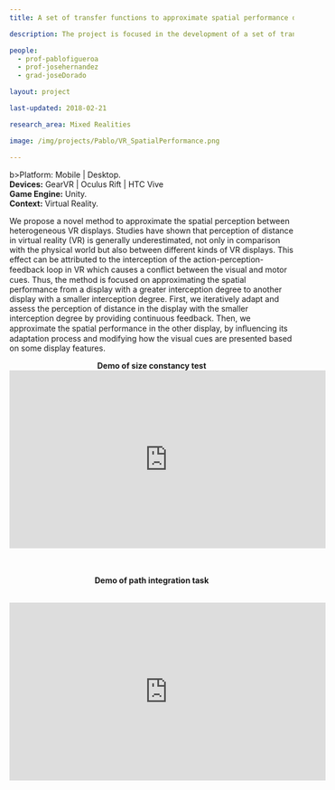 ```yaml
---
title: A set of transfer functions to approximate spatial performance during navigational tasks between heterogeneous VR displays

description: The project is focused in the development of a set of transfer functions to approximate spatial performance between hetereogeneous virtual reality displays.

people:
  - prof-pablofigueroa
  - prof-josehernandez
  - grad-joseDorado  

layout: project

last-updated: 2018-02-21

research_area: Mixed Realities

image: /img/projects/Pablo/VR_SpatialPerformance.png

---
```

b>Platform:</b> Mobile | Desktop. <br>
<b>Devices:</b> GearVR | Oculus Rift | HTC Vive <br>
<b>Game Engine:</b> Unity.<br>
<b>Context:</b> Virtual Reality.<br>

We propose a novel method to approximate the spatial perception between heterogeneous VR displays. Studies have shown that perception of distance in virtual reality (VR) is generally underestimated, not only in comparison with the physical world but also between different kinds of VR displays. This effect can be attributed to the interception of the action-perception-feedback loop in VR which causes a conﬂict between the visual and motor cues. Thus, the method is focused on approximating the spatial performance from a display with a greater interception degree to another display with a smaller interception degree. First, we iteratively adapt and assess the perception of distance in the display with the smaller interception degree by providing continuous feedback. Then, we approximate the spatial performance in the other display, by inﬂuencing its adaptation process and modifying how the visual cues are presented based on some display features.

<center>
<b> Demo of size constancy test </b><br>
<iframe width="560" height="315" src="https://www.youtube.com/embed/2Ak0Pih7oXU" frameborder="0" allow="autoplay; encrypted-media" allowfullscreen></iframe>

<br><br><b> Demo of path integration task </b><br><br>
<iframe width="560" height="315" src="https://www.youtube.com/embed/qxspaJOLxho" frameborder="0" allow="autoplay; encrypted-media" allowfullscreen></iframe>
</center>
<br><br>

